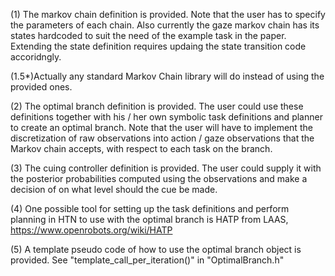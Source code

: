(1) The markov chain definition is provided. Note that the user has to specify the parameters of each chain. Also currently the gaze markov chain has its states hardcoded to suit the need of the example task in the paper. Extending the state definition requires updaing the state transition code accoridngly.

(1.5*)Actually any standard Markov Chain library will do instead of using the provided ones.

(2) The optimal branch definition is provided. The user could use these definitions together with his / her own symbolic task definitions and planner to create an optimal branch. Note that the user will have to implement the discretization of raw observations into action / gaze observations that the Markov chain accepts, with respect to each task on the branch.

(3) The cuing controller definition is provided. The user could supply it with the posterior probabilities computed using the observations and make a decision of on what level should the cue be made.

(4) One possible tool for setting up the task definitions and perform planning in HTN to use with the optimal branch is HATP from LAAS, https://www.openrobots.org/wiki/HATP

(5) A template pseudo code of how to use the optimal branch object is provided. See "template_call_per_iteration()" in "OptimalBranch.h"
